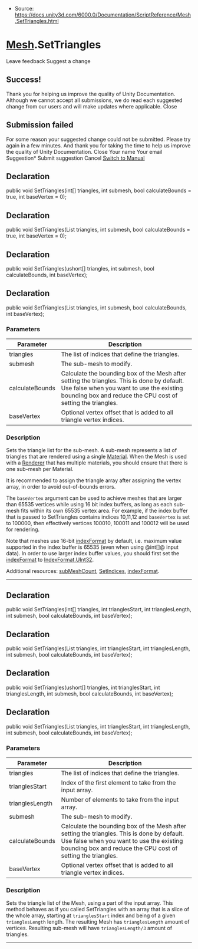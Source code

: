 * Source: https://docs.unity3d.com/6000.0/Documentation/ScriptReference/Mesh.SetTriangles.html

#  [Mesh](https://docs.unity3d.com/6000.0/Documentation/ScriptReference/Mesh.html).SetTriangles
Leave feedback
Suggest a change
## Success!
Thank you for helping us improve the quality of Unity Documentation. Although we cannot accept all submissions, we do read each suggested change from our users and will make updates where applicable.
Close
## Submission failed
For some reason your suggested change could not be submitted. Please <a>try again</a> in a few minutes. And thank you for taking the time to help us improve the quality of Unity Documentation.
Close
Your name Your email Suggestion* Submit suggestion
Cancel
[Switch to Manual](https://docs.unity3d.com/6000.0/Documentation/Manual/class-Mesh.html "Go to Mesh Component in the Manual")
## Declaration
public void SetTriangles(int[] triangles, int submesh, bool calculateBounds = true, int baseVertex = 0); 
## Declaration
public void SetTriangles(List<int> triangles, int submesh, bool calculateBounds = true, int baseVertex = 0); 
## Declaration
public void SetTriangles(ushort[] triangles, int submesh, bool calculateBounds, int baseVertex); 
## Declaration
public void SetTriangles(List<ushort> triangles, int submesh, bool calculateBounds, int baseVertex); 
### Parameters
Parameter | Description  
---|---  
triangles | The list of indices that define the triangles.  
submesh | The sub-mesh to modify.  
calculateBounds | Calculate the bounding box of the Mesh after setting the triangles. This is done by default. Use false when you want to use the existing bounding box and reduce the CPU cost of setting the triangles.  
baseVertex | Optional vertex offset that is added to all triangle vertex indices.  
### Description
Sets the triangle list for the sub-mesh.
A sub-mesh represents a list of triangles that are rendered using a single [Material](https://docs.unity3d.com/6000.0/Documentation/ScriptReference/Material.html). When the Mesh is used with a [Renderer](https://docs.unity3d.com/6000.0/Documentation/ScriptReference/Renderer.html) that has multiple materials, you should ensure that there is one sub-mesh per Material.  
  
It is recommended to assign the triangle array after assigning the vertex array, in order to avoid out-of-bounds errors.  
  
The `baseVertex` argument can be used to achieve meshes that are larger than 65535 vertices while using 16 bit index buffers, as long as each sub-mesh fits within its own 65535 vertex area. For example, if the index buffer that is passed to SetTriangles contains indices 10,11,12 and `baseVertex` is set to 100000, then effectively vertices 100010, 100011 and 100012 will be used for rendering.  
  
Note that meshes use 16-bit [indexFormat](https://docs.unity3d.com/6000.0/Documentation/ScriptReference/Mesh-indexFormat.html) by default, i.e. maximum value supported in the index buffer is 65535 (even when using @int[]@ input data). In order to use larger index buffer values, you should first set the [indexFormat](https://docs.unity3d.com/6000.0/Documentation/ScriptReference/Mesh-indexFormat.html) to [IndexFormat.UInt32](https://docs.unity3d.com/6000.0/Documentation/ScriptReference/Rendering.IndexFormat.UInt32.html).  
  
Additional resources: [subMeshCount](https://docs.unity3d.com/6000.0/Documentation/ScriptReference/Mesh-subMeshCount.html), [SetIndices](https://docs.unity3d.com/6000.0/Documentation/ScriptReference/Mesh.SetIndices.html), [indexFormat](https://docs.unity3d.com/6000.0/Documentation/ScriptReference/Mesh-indexFormat.html).
* * *
## Declaration
public void SetTriangles(int[] triangles, int trianglesStart, int trianglesLength, int submesh, bool calculateBounds, int baseVertex); 
## Declaration
public void SetTriangles(List<int> triangles, int trianglesStart, int trianglesLength, int submesh, bool calculateBounds, int baseVertex); 
## Declaration
public void SetTriangles(ushort[] triangles, int trianglesStart, int trianglesLength, int submesh, bool calculateBounds, int baseVertex); 
## Declaration
public void SetTriangles(List<ushort> triangles, int trianglesStart, int trianglesLength, int submesh, bool calculateBounds, int baseVertex); 
### Parameters
Parameter | Description  
---|---  
triangles | The list of indices that define the triangles.  
trianglesStart | Index of the first element to take from the input array.  
trianglesLength | Number of elements to take from the input array.  
submesh | The sub-mesh to modify.  
calculateBounds | Calculate the bounding box of the Mesh after setting the triangles. This is done by default. Use false when you want to use the existing bounding box and reduce the CPU cost of setting the triangles.  
baseVertex | Optional vertex offset that is added to all triangle vertex indices.  
### Description
Sets the triangle list of the Mesh, using a part of the input array.
This method behaves as if you called SetTriangles with an array that is a slice of the whole array, starting at `trianglesStart` index and being of a given `trianglesLength` length. The resulting Mesh has `trianglesLength` amount of vertices. Resulting sub-mesh will have `trianglesLength/3` amount of triangles.
* * *
